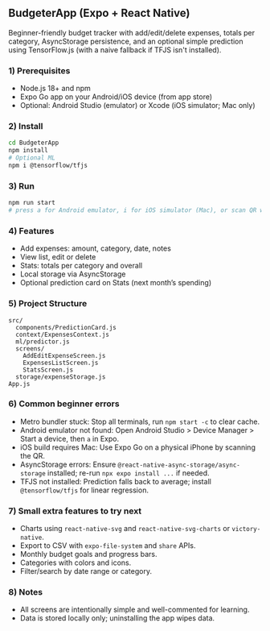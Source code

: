 ## BudgeterApp (Expo + React Native)

Beginner-friendly budget tracker with add/edit/delete expenses, totals per category, AsyncStorage persistence, and an optional simple prediction using TensorFlow.js (with a naive fallback if TFJS isn't installed).

### 1) Prerequisites
- Node.js 18+ and npm
- Expo Go app on your Android/iOS device (from app store)
- Optional: Android Studio (emulator) or Xcode (iOS simulator; Mac only)

### 2) Install
```bash
cd BudgeterApp
npm install
# Optional ML
npm i @tensorflow/tfjs
```

### 3) Run
```bash
npm run start
# press a for Android emulator, i for iOS simulator (Mac), or scan QR with Expo Go
```

### 4) Features
- Add expenses: amount, category, date, notes
- View list, edit or delete
- Stats: totals per category and overall
- Local storage via AsyncStorage
- Optional prediction card on Stats (next month’s spending)

### 5) Project Structure
```
src/
  components/PredictionCard.js
  context/ExpensesContext.js
  ml/predictor.js
  screens/
    AddEditExpenseScreen.js
    ExpensesListScreen.js
    StatsScreen.js
  storage/expenseStorage.js
App.js
```

### 6) Common beginner errors
- Metro bundler stuck: Stop all terminals, run `npm start -c` to clear cache.
- Android emulator not found: Open Android Studio > Device Manager > Start a device, then `a` in Expo.
- iOS build requires Mac: Use Expo Go on a physical iPhone by scanning the QR.
- AsyncStorage errors: Ensure `@react-native-async-storage/async-storage` installed; re-run `npx expo install ...` if needed.
- TFJS not installed: Prediction falls back to average; install `@tensorflow/tfjs` for linear regression.

### 7) Small extra features to try next
- Charts using `react-native-svg` and `react-native-svg-charts` or `victory-native`.
- Export to CSV with `expo-file-system` and `share` APIs.
- Monthly budget goals and progress bars.
- Categories with colors and icons.
- Filter/search by date range or category.

### 8) Notes
- All screens are intentionally simple and well-commented for learning.
- Data is stored locally only; uninstalling the app wipes data.


